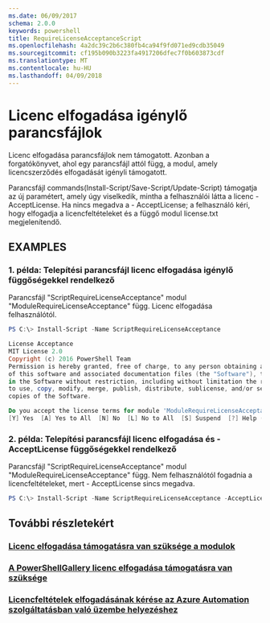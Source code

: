 ```yaml
---
ms.date: 06/09/2017
schema: 2.0.0
keywords: powershell
title: RequireLicenseAcceptanceScript
ms.openlocfilehash: 4a2dc39c2b6c380fb4ca94f9fd071ed9cdb35049
ms.sourcegitcommit: cf195b090b3223fa4917206dfec7f0b603873cdf
ms.translationtype: MT
ms.contentlocale: hu-HU
ms.lasthandoff: 04/09/2018
---
```

# <a name="requiring-license-acceptance-for-scripts"></a>Licenc elfogadása igénylő parancsfájlok

Licenc elfogadása parancsfájlok nem támogatott. Azonban a forgatókönyvet, ahol egy parancsfájl attól függ, a modul, amely licencszerződés elfogadását igényli támogatott.

Parancsfájl commands(Install-Script/Save-Script/Update-Script) támogatja az új paramétert, amely úgy viselkedik, mintha a felhasználói látta a licenc - AcceptLicense. Ha nincs megadva a - AcceptLicense; a felhasználó kéri, hogy elfogadja a licencfeltételeket és a függő modul license.txt megjelenítendő.

## <a name="examples"></a>EXAMPLES

### <a name="example-1-install-script-with-dependencies-requiring-license-acceptance"></a>1. példa: Telepítési parancsfájl licenc elfogadása igénylő függőségekkel rendelkező
Parancsfájl "ScriptRequireLicenseAcceptance" modul "ModuleRequireLicenseAcceptance" függ. Licenc elfogadása felhasználótól.
```PowerShell
PS C:\> Install-Script -Name ScriptRequireLicenseAcceptance

License Acceptance
MIT License 2.0
Copyright (c) 2016 PowerShell Team
Permission is hereby granted, free of charge, to any person obtaining a copy
of this software and associated documentation files (the "Software"), to deal
in the Software without restriction, including without limitation the rights
to use, copy, modify, merge, publish, distribute, sublicense, and/or sell
copies of the Software.

Do you accept the license terms for module 'ModuleRequireLicenseAcceptance'.
[Y] Yes  [A] Yes to All  [N] No  [L] No to All  [S] Suspend  [?] Help (default is "N"):
```

### <a name="example-2-install-script-with-dependencies-requiring-license-acceptance-and--acceptlicense"></a>2. példa: Telepítési parancsfájl licenc elfogadása és - AcceptLicense függőségekkel rendelkező
Parancsfájl "ScriptRequireLicenseAcceptance" modul "ModuleRequireLicenseAcceptance" függ. Nem felhasználótól fogadnia a licencfeltételeket, mert - AcceptLicense sincs megadva.
```PowerShell
PS C:\> Install-Script -Name ScriptRequireLicenseAcceptance -AcceptLicense
```

## <a name="more-details"></a>További részletekért
### <a name="require-license-acceptance-support-for-modulesmodulerequirelicenseacceptancemd"></a>[Licenc elfogadása támogatásra van szüksége a modulok](../module/RequireLicenseAcceptance.md)

### <a name="require-license-acceptance-support-on-powershellgallerypsgallerypsgalleryrequireslicenseacceptancemd"></a>[A PowerShellGallery licenc elfogadása támogatásra van szüksége](../../psgallery/psgallery_requires_license_acceptance.md)

### <a name="require-license-acceptance-on-deploy-to-azure-automationpsgallerypsgallerydeploytoazureautomationrequirelicenseacceptancemd"></a>[Licencfeltételek elfogadásának kérése az Azure Automation szolgáltatásban való üzembe helyezéshez](../../psgallery/psgallery_deploy_to_azure_automation_requireLicenseAcceptance.md)